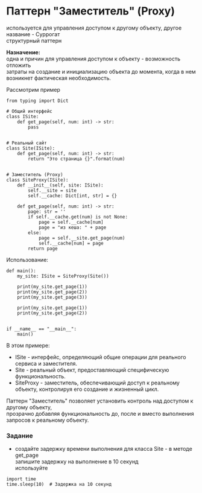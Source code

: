 # Паттерн "Заместитель" (Proxy)
используется для управления доступом к другому объекту, другое название - Суррогат  
структурный паттерн  

**Назначение:**  
одна и причин для управления доступом к объекту - возможность отложить  
затраты на создание и инициализацию объекта до момента, когда в нем возникнет фактическая необходимость.

Рассмотрим пример
```
from typing import Dict

# Общий интерфейс
class ISite:
    def get_page(self, num: int) -> str:
        pass


# Реальный сайт
class Site(ISite):
    def get_page(self, num: int) -> str:
        return "Это страница {}".format(num)


# Заместитель (Proxy)
class SiteProxy(ISite):
    def __init__(self, site: ISite):
        self.__site = site
        self.__cache: Dict[int, str] = {}

    def get_page(self, num: int) -> str:
        page: str = ''
        if self.__cache.get(num) is not None:
            page = self.__cache[num]
            page = "из кеша: " + page
        else:
            page = self.__site.get_page(num)
            self.__cache[num] = page
        return page
```
Использование:
```
def main():
    my_site: ISite = SiteProxy(Site())

    print(my_site.get_page(1))
    print(my_site.get_page(2))
    print(my_site.get_page(3))

    print(my_site.get_page(1))
    print(my_site.get_page(2))


if __name__ == "__main__":
    main()
```
В этом примере:
- ISite - интерфейс, определяющий общие операции для реального сервиса и заместителя.  
- Site - реальный объект, предоставляющий специфическую функциональность.  
- SiteProxy - заместитель, обеспечивающий доступ к реальному объекту, контролируя его создание и жизненный цикл.  
 
Паттерн "Заместитель" позволяет установить контроль над доступом к другому объекту,  
прозрачно добавляя функциональность до, после и вместо выполнения запросов к реальному объекту.  

### Задание
- создайте задержку времени выполнения для класса Site - в методе get_page  
запишите задержку на выполнение в 10 секунд  
используйте  
```
import time
time.sleep(10)  # Задержка на 10 секунд
```
